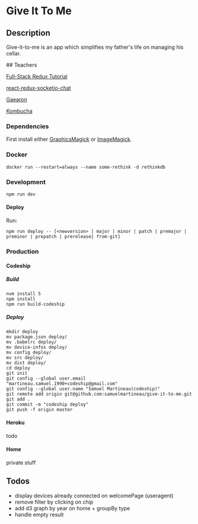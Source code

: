 # Give It To Me

## Description

Give-it-to-me is an app which simplifies my father's life on managing his cellar.

## Teachers

[Full-Stack Redux Tutorial](http://teropa.info/blog/2015/09/10/full-stack-redux-tutorial.html)

[react-redux-socketio-chat](https://github.com/raineroviir/react-redux-socketio-chat)

[Gaearon](https://github.com/gaearon)

[Kombucha](https://github.com/kombucha)

### Dependencies

First install either [GraphicsMagick](http://www.graphicsmagick.org/) or [ImageMagick](http://www.imagemagick.org/script/index.php).


### Docker

```
docker run --restart=always --name some-rethink -d rethinkdb
```

### Development

```
npm run dev
```

#### Deploy

Run:

```
npm run deploy -- [<newversion> | major | minor | patch | premajor | preminor | prepatch | prerelease| from-git]
```

### Production

#### Codeship

##### Build


```
nvm install 5
npm install
npm run build-codeship
```

##### Deploy

```
mkdir deploy
mv package.json deploy/
mv .babelrc deploy/
mv device-infos deploy/
mv config deploy/
mv src deploy/
mv dist deploy/
cd deploy
git init
git config --global user.email "martineau.samuel.1990+codeship@gmail.com"
git config --global user.name "Samuel Martineau(codeship)"
git remote add origin git@github.com:samuelmartineau/give-it-to-me.git
git add .
git commit -m "codeship deploy"
git push -f origin master
```

#### Heroku

todo

#### Home

private stuff

## Todos
* display devices already connected on welcomePage (useragent)
* remove filter by clicking on chip
* add d3 graph by year on home + groupBy type
* handle empty result
